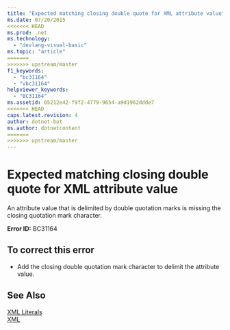 ```yaml
---
title: "Expected matching closing double quote for XML attribute value"
ms.date: 07/20/2015
<<<<<<< HEAD
ms.prod: .net
ms.technology: 
  - "devlang-visual-basic"
ms.topic: "article"
=======
>>>>>>> upstream/master
f1_keywords: 
  - "bc31164"
  - "vbc31164"
helpviewer_keywords: 
  - "BC31164"
ms.assetid: 65212e42-f9f2-4779-9654-a9d1962ddde7
<<<<<<< HEAD
caps.latest.revision: 4
author: dotnet-bot
ms.author: dotnetcontent
=======
>>>>>>> upstream/master
---
```

# Expected matching closing double quote for XML attribute value
An attribute value that is delimited by double quotation marks is missing the closing quotation mark character.  
  
 **Error ID:** BC31164  
  
## To correct this error  
  
-   Add the closing double quotation mark character to delimit the attribute value.  
  
## See Also  
 [XML Literals](../../visual-basic/language-reference/xml-literals/index.md)  
 [XML](../../visual-basic/programming-guide/language-features/xml/index.md)
